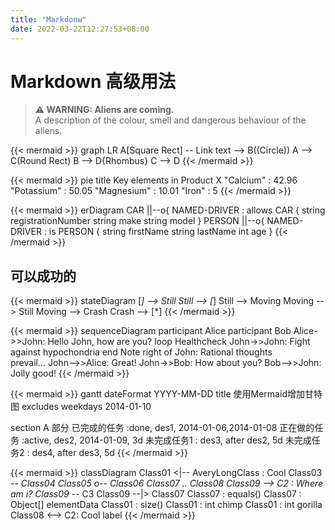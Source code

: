 ```yaml
---
title: "Markdonw"
date: 2022-03-22T12:27:53+08:00
---
```

# Markdown 高级用法

> **⚠ WARNING: Aliens are coming.**  
> A description of the colour, smell and dangerous behaviour of the aliens.

{{< mermaid >}}
graph LR
    A[Square Rect] -- Link text --> B((Circle))
    A --> C(Round Rect)
    B --> D{Rhombus}
    C --> D
{{< /mermaid >}}

{{< mermaid >}}
pie
    title Key elements in Product X
    "Calcium" : 42.96
    "Potassium" : 50.05
    "Magnesium" : 10.01
    "Iron" :  5
{{< /mermaid >}}

{{< mermaid >}}
erDiagram
    CAR ||--o{ NAMED-DRIVER : allows
    CAR {
        string registrationNumber
        string make
        string model
    }
    PERSON ||--o{ NAMED-DRIVER : is
    PERSON {
        string firstName
        string lastName
        int age
    }
{{< /mermaid >}}
## 可以成功的

{{< mermaid >}}
stateDiagram
[*] --> Still
Still --> [*]
Still --> Moving
Moving --> Still
Moving --> Crash
Crash --> [*]
{{< /mermaid >}}

{{< mermaid >}}
sequenceDiagram
    participant Alice
    participant Bob
    Alice->>John: Hello John, how are you?
    loop Healthcheck
        John->>John: Fight against hypochondria
    end
    Note right of John: Rational thoughts<br/>prevail...
    John-->>Alice: Great!
    John->>Bob: How about you?
    Bob-->>John: Jolly good!
{{< /mermaid >}}

{{< mermaid >}}
gantt
dateFormat  YYYY-MM-DD
title 使用Mermaid增加甘特图
excludes weekdays 2014-01-10

section A 部分
已完成的任务            :done,    des1, 2014-01-06,2014-01-08
正在做的任务               :active,  des2, 2014-01-09, 3d
未完成任务1               :         des3, after des2, 5d
未完成任务2               :         des4, after des3, 5d
{{< /mermaid >}}

{{< mermaid >}}
classDiagram
Class01 <|-- AveryLongClass : Cool
Class03 *-- Class04
Class05 o-- Class06
Class07 .. Class08
Class09 --> C2 : Where am i?
Class09 --* C3
Class09 --|> Class07
Class07 : equals()
Class07 : Object[] elementData
Class01 : size()
Class01 : int chimp
Class01 : int gorilla
Class08 <--> C2: Cool label
{{< /mermaid >}}

